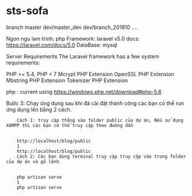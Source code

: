 # sts-sofa


branch
	master
		dev/master_dev
			dev/branch_201810
			....
			
Ngon ngu lam trinh:
	php
Framework: 
	laravel v5.0
		docs: https://laravel.com/docs/5.0
DataBase: mysql
	
	
Server Requirements
The Laravel framework has a few system requirements:

PHP >= 5.4, PHP < 7
Mcrypt PHP Extension
OpenSSL PHP Extension
Mbstring PHP Extension
Tokenizer PHP Extension


php : current using
	https://windows.php.net/download#php-5.6
	
	
	
Bước 3: Chạy ứng dụng
		sau khi đã cài đặt thành công các bạn có thể run ứng dụng lên bằng 2 cách.

		Cách 1: truy cập thằng vào folder public của dự án, Nếu sử dụng XAMPP thì các bạn có thể truy cập theo đường dẫn


		http://localhost/blog/public
		1
		http://localhost/blog/public
		Cách 2: Các bạn dùng terminal truy cập truy cập vào trong folder của dự án và gõ lệnh


		php artisan serve
		1
		php artisan serve